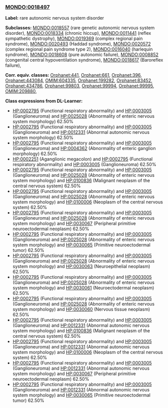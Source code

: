 
### [MONDO:0018497](http://purl.obolibrary.org/obo/MONDO_0018497)
**Label:** rare autonomic nervous system disorder

**Subclasses:** [MONDO:0018557](http://purl.obolibrary.org/obo/MONDO_0018557) (rare genetic autonomic nervous system disorder), [MONDO:0018334](http://purl.obolibrary.org/obo/MONDO_0018334) (chronic hiccup), [MONDO:0011441](http://purl.obolibrary.org/obo/MONDO_0011441) (reflex sympathetic dystrophy), [MONDO:0019369](http://purl.obolibrary.org/obo/MONDO_0019369) (complex regional pain syndrome), [MONDO:0020493](http://purl.obolibrary.org/obo/MONDO_0020493) (Haddad syndrome), [MONDO:0020572](http://purl.obolibrary.org/obo/MONDO_0020572) (complex regional pain syndrome type 2), [MONDO:0016040](http://purl.obolibrary.org/obo/MONDO_0016040) (harlequin syndrome), [MONDO:0018608](http://purl.obolibrary.org/obo/MONDO_0018608) (pure autonomic failure), [MONDO:0008852](http://purl.obolibrary.org/obo/MONDO_0008852) (congenital central hypoventilation syndrome), [MONDO:0018617](http://purl.obolibrary.org/obo/MONDO_0018617) (Baroreflex failure), 

**Corr. equiv. classes:** [Orphanet:441](http://www.orpha.net/ORDO/Orphanet_441), [Orphanet:661](http://www.orpha.net/ORDO/Orphanet_661), [Orphanet:396](http://www.orpha.net/ORDO/Orphanet_396), [Orphanet:443084](http://www.orpha.net/ORDO/Orphanet_443084), [OMIM:604335](http://purl.obolibrary.org/obo/OMIM_604335), [Orphanet:199282](http://www.orpha.net/ORDO/Orphanet_199282), [Orphanet:83452](http://www.orpha.net/ORDO/Orphanet_83452), [Orphanet:434786](http://www.orpha.net/ORDO/Orphanet_434786), [Orphanet:99803](http://www.orpha.net/ORDO/Orphanet_99803), [Orphanet:99994](http://www.orpha.net/ORDO/Orphanet_99994), [Orphanet:99995](http://www.orpha.net/ORDO/Orphanet_99995), [OMIM:209880](http://purl.obolibrary.org/obo/OMIM_209880), 

**Class expressions from DL-Learner:**

- [HP:0002795](http://purl.obolibrary.org/obo/HP_0002795) (Functional respiratory abnormality) and [HP:0003005](http://purl.obolibrary.org/obo/HP_0003005) (Ganglioneuroma) and [HP:0025028](http://purl.obolibrary.org/obo/HP_0025028) (Abnormality of enteric nervous system morphology) 62.50%
- [HP:0002795](http://purl.obolibrary.org/obo/HP_0002795) (Functional respiratory abnormality) and [HP:0003005](http://purl.obolibrary.org/obo/HP_0003005) (Ganglioneuroma) and [HP:0012331](http://purl.obolibrary.org/obo/HP_0012331) (Abnormal autonomic nervous system morphology) 62.50%
- [HP:0002795](http://purl.obolibrary.org/obo/HP_0002795) (Functional respiratory abnormality) and [HP:0003005](http://purl.obolibrary.org/obo/HP_0003005) (Ganglioneuroma) and [HP:0004362](http://purl.obolibrary.org/obo/HP_0004362) (Abnormality of enteric ganglion morphology) 62.50%
- [HP:0002251](http://purl.obolibrary.org/obo/HP_0002251) (Aganglionic megacolon) and [HP:0002795](http://purl.obolibrary.org/obo/HP_0002795) (Functional respiratory abnormality) and [HP:0003005](http://purl.obolibrary.org/obo/HP_0003005) (Ganglioneuroma) 62.50%
- [HP:0002795](http://purl.obolibrary.org/obo/HP_0002795) (Functional respiratory abnormality) and [HP:0003005](http://purl.obolibrary.org/obo/HP_0003005) (Ganglioneuroma) and [HP:0025028](http://purl.obolibrary.org/obo/HP_0025028) (Abnormality of enteric nervous system morphology) and [HP:0100836](http://purl.obolibrary.org/obo/HP_0100836) (Malignant neoplasm of the central nervous system) 62.50%
- [HP:0002795](http://purl.obolibrary.org/obo/HP_0002795) (Functional respiratory abnormality) and [HP:0003005](http://purl.obolibrary.org/obo/HP_0003005) (Ganglioneuroma) and [HP:0025028](http://purl.obolibrary.org/obo/HP_0025028) (Abnormality of enteric nervous system morphology) and [HP:0100006](http://purl.obolibrary.org/obo/HP_0100006) (Neoplasm of the central nervous system) 62.50%
- [HP:0002795](http://purl.obolibrary.org/obo/HP_0002795) (Functional respiratory abnormality) and [HP:0003005](http://purl.obolibrary.org/obo/HP_0003005) (Ganglioneuroma) and [HP:0025028](http://purl.obolibrary.org/obo/HP_0025028) (Abnormality of enteric nervous system morphology) and [HP:0030067](http://purl.obolibrary.org/obo/HP_0030067) (Peripheral primitive neuroectodermal neoplasm) 62.50%
- [HP:0002795](http://purl.obolibrary.org/obo/HP_0002795) (Functional respiratory abnormality) and [HP:0003005](http://purl.obolibrary.org/obo/HP_0003005) (Ganglioneuroma) and [HP:0025028](http://purl.obolibrary.org/obo/HP_0025028) (Abnormality of enteric nervous system morphology) and [HP:0030065](http://purl.obolibrary.org/obo/HP_0030065) (Primitive neuroectodermal tumor) 62.50%
- [HP:0002795](http://purl.obolibrary.org/obo/HP_0002795) (Functional respiratory abnormality) and [HP:0003005](http://purl.obolibrary.org/obo/HP_0003005) (Ganglioneuroma) and [HP:0025028](http://purl.obolibrary.org/obo/HP_0025028) (Abnormality of enteric nervous system morphology) and [HP:0030063](http://purl.obolibrary.org/obo/HP_0030063) (Neuroepithelial neoplasm) 62.50%
- [HP:0002795](http://purl.obolibrary.org/obo/HP_0002795) (Functional respiratory abnormality) and [HP:0003005](http://purl.obolibrary.org/obo/HP_0003005) (Ganglioneuroma) and [HP:0025028](http://purl.obolibrary.org/obo/HP_0025028) (Abnormality of enteric nervous system morphology) and [HP:0030061](http://purl.obolibrary.org/obo/HP_0030061) (Neuroectodermal neoplasm) 62.50%
- [HP:0002795](http://purl.obolibrary.org/obo/HP_0002795) (Functional respiratory abnormality) and [HP:0003005](http://purl.obolibrary.org/obo/HP_0003005) (Ganglioneuroma) and [HP:0025028](http://purl.obolibrary.org/obo/HP_0025028) (Abnormality of enteric nervous system morphology) and [HP:0030060](http://purl.obolibrary.org/obo/HP_0030060) (Nervous tissue neoplasm) 62.50%
- [HP:0002795](http://purl.obolibrary.org/obo/HP_0002795) (Functional respiratory abnormality) and [HP:0003005](http://purl.obolibrary.org/obo/HP_0003005) (Ganglioneuroma) and [HP:0012331](http://purl.obolibrary.org/obo/HP_0012331) (Abnormal autonomic nervous system morphology) and [HP:0100836](http://purl.obolibrary.org/obo/HP_0100836) (Malignant neoplasm of the central nervous system) 62.50%
- [HP:0002795](http://purl.obolibrary.org/obo/HP_0002795) (Functional respiratory abnormality) and [HP:0003005](http://purl.obolibrary.org/obo/HP_0003005) (Ganglioneuroma) and [HP:0012331](http://purl.obolibrary.org/obo/HP_0012331) (Abnormal autonomic nervous system morphology) and [HP:0100006](http://purl.obolibrary.org/obo/HP_0100006) (Neoplasm of the central nervous system) 62.50%
- [HP:0002795](http://purl.obolibrary.org/obo/HP_0002795) (Functional respiratory abnormality) and [HP:0003005](http://purl.obolibrary.org/obo/HP_0003005) (Ganglioneuroma) and [HP:0012331](http://purl.obolibrary.org/obo/HP_0012331) (Abnormal autonomic nervous system morphology) and [HP:0030067](http://purl.obolibrary.org/obo/HP_0030067) (Peripheral primitive neuroectodermal neoplasm) 62.50%
- [HP:0002795](http://purl.obolibrary.org/obo/HP_0002795) (Functional respiratory abnormality) and [HP:0003005](http://purl.obolibrary.org/obo/HP_0003005) (Ganglioneuroma) and [HP:0012331](http://purl.obolibrary.org/obo/HP_0012331) (Abnormal autonomic nervous system morphology) and [HP:0030065](http://purl.obolibrary.org/obo/HP_0030065) (Primitive neuroectodermal tumor) 62.50%


